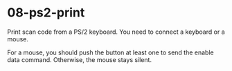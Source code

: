 # 08-ps2-print

Print scan code from a PS/2 keyboard.  You need to connect a keyboard or
a mouse.

For a mouse, you should push the button at least one to send the enable data
command.  Otherwise, the mouse stays silent.
